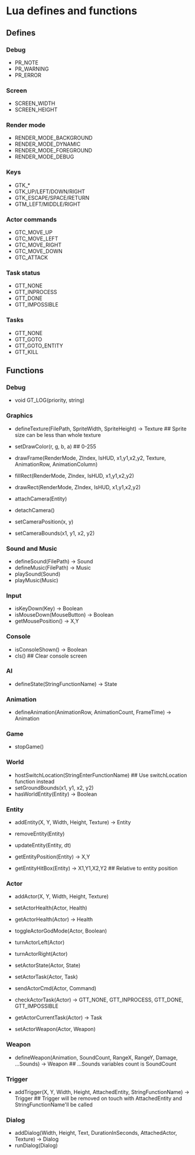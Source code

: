 # Lua defines and functions

## Defines
### Debug
- PR_NOTE
- PR_WARNING
- PR_ERROR

### Screen
- SCREEN_WIDTH
- SCREEN_HEIGHT

### Render mode
- RENDER_MODE_BACKGROUND
- RENDER_MODE_DYNAMIC
- RENDER_MODE_FOREGROUND
- RENDER_MODE_DEBUG

### Keys
- GTK_*
- GTK_UP/LEFT/DOWN/RIGHT
- GTK_ESCAPE/SPACE/RETURN
- GTM_LEFT/MIDDLE/RIGHT

### Actor commands
- GTC_MOVE_UP
- GTC_MOVE_LEFT
- GTC_MOVE_RIGHT
- GTC_MOVE_DOWN
- GTC_ATTACK

### Task status
- GTT_NONE
- GTT_INPROCESS
- GTT_DONE
- GTT_IMPOSSIBLE

### Tasks
- GTT_NONE
- GTT_GOTO
- GTT_GOTO_ENTITY
- GTT_KILL

## Functions
### Debug
- void GT_LOG(priority, string)

### Graphics
- defineTexture(FilePath, SpriteWidth, SpriteHeight) -> Texture ## Sprite size can be less than whole texture

- setDrawColor(r, g, b, a) ## 0-255
- drawFrame(RenderMode, ZIndex, IsHUD, x1,y1,x2,y2, Texture, AnimationRow, AnimationColumn) 
- fillRect(RenderMode, ZIndex, IsHUD, x1,y1,x2,y2) 
- drawRect(RenderMode, ZIndex, IsHUD, x1,y1,x2,y2) 

- attachCamera(Entity)
- detachCamera()
- setCameraPosition(x, y)
- setCameraBounds(x1, y1, x2, y2)

### Sound and Music
- defineSound(FilePath) -> Sound
- defineMusic(FilePath) -> Music
- playSound(Sound)
- playMusic(Music)

### Input
- isKeyDown(Key) -> Boolean
- isMouseDown(MouseButton) -> Boolean
- getMousePosition() -> X,Y

### Console
- isConsoleShown() -> Boolean
- cls() ## Clear console screen

### AI
- defineState(StringFunctionName) -> State

### Animation
- defineAnimation(AnimationRow, AnimationCount, FrameTime) -> Animation

### Game
- stopGame()

### World
- hostSwitchLocation(StringEnterFunctionName) ## Use switchLocation function instead
- setGroundBounds(x1, y1, x2, y2)
- hasWorldEntity(Entity) -> Boolean

### Entity
- addEntity(X, Y, Width, Height, Texture) -> Entity
- removeEntity(Entity)
- updateEntity(Entity, dt)

- getEntityPosition(Entity) -> X,Y
- getEntityHitBox(Entity) -> X1,Y1,X2,Y2 ## Relative to entity position

### Actor
- addActor(X, Y, Width, Height, Texture)
- setActorHealth(Actor, Health)
- getActorHealth(Actor) -> Health
- toggleActorGodMode(Actor, Boolean)
- turnActorLeft(Actor)
- turnActorRight(Actor)

- setActorState(Actor, State)
- setActorTask(Actor, Task)
- sendActorCmd(Actor, Command)
- checkActorTask(Actor) -> GTT_NONE, GTT_INPROCESS, GTT_DONE, GTT_IMPOSSIBLE
- getActorCurrentTask(Actor) -> Task
- setActorWeapon(Actor, Weapon)

### Weapon
- defineWeapon(Animation, SoundCount, RangeX, RangeY, Damage,  ...Sounds) -> Weapon ## ...Sounds variables count is SoundCount

### Trigger
- addTrigger(X, Y, Width, Height, AttachedEntity, StringFunctionName) -> Trigger ## Trigger will be removed on touch with AttachedEntity and StringFunctionName'll be called

### Dialog
- addDialog(Width, Height, Text, DurationInSeconds, AttachedActor, Texture) -> Dialog
- runDialog(Dialog)
